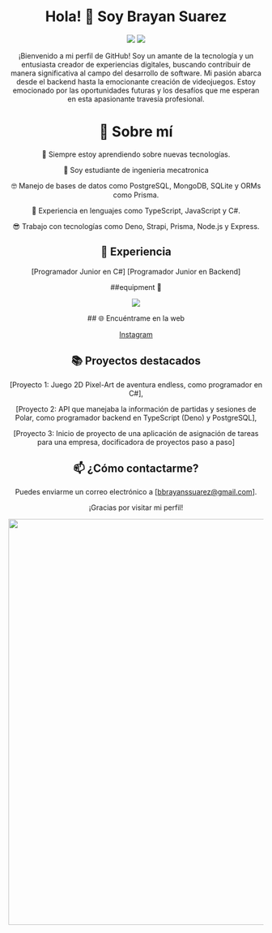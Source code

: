 <div align="center"><h1>Hola! 👋 Soy Brayan Suarez</h1></div>
<div align="center"> 
<img src="https://cdn.discordapp.com/attachments/1138547567253266484/1216751798413693039/image.png?ex=6601876a&is=65ef126a&hm=3e29ba9cfb0db7291c1be90172393abbf3aafc3acc992dd50858723ec86cda52&" >
<img src="https://cdn.discordapp.com/attachments/1138547567253266484/1216830613269774346/image.png?ex=6601d0d1&is=65ef5bd1&hm=be333edc01a8271d3e2cf1a48789a73cbb48ec60f81b76a06fed2ef1757d1cfe&"  >


¡Bienvenido a mi perfil de GitHub! Soy un amante de la tecnología y un entusiasta creador de experiencias digitales, buscando contribuir de manera significativa al campo del desarrollo de software. Mi pasión abarca desde el backend hasta la emocionante creación de videojuegos. Estoy emocionado por las oportunidades futuras y los desafíos que me esperan en esta apasionante travesía profesional.

# 🚀 Sobre mí

🌱 Siempre estoy aprendiendo sobre nuevas tecnologías.

🤨 Soy estudiante de ingenieria mecatronica

🤓 Manejo de bases de datos como PostgreSQL, MongoDB, SQLite y ORMs como Prisma.

🫡 Experiencia en lenguajes como TypeScript, JavaScript y C#.

😎 Trabajo con tecnologías como Deno, Strapi, Prisma, Node.js y Express.


## 💼 Experiencia

 [Programador Junior en C#]
 [Programador Junior en Backend]


##equipment 💙

<p align="center">
  <a href="https://skillicons.dev">
    <img src="https://skillicons.dev/icons?i=aws,azure,apollo,cs,css,deno,docker,dotnet,express,figma,firebase,git,github,graphql,html,js,kubernetes,linux,mongodb,mysql,nextjs,nodejs,postgres,postman,py,react,tailwind,ts,discord,vercel,visualstudio,vscode&perline=12" />
  </a>
</p>
## 🌐 Encuéntrame en la web

 [Instagram](https://www.instagram.com/bdjsn09/?next=%2F)

## 📚 Proyectos destacados

 [Proyecto 1: Juego 2D Pixel-Art de aventura endless, como programador en C#],
 
 [Proyecto 2: API que manejaba la información de partidas y sesiones de Polar, como programador backend en TypeScript (Deno) y PostgreSQL],
 
 [Proyecto 3: Inicio de proyecto de una aplicación de asignación de tareas para una empresa, docificadora de proyectos paso a paso]

## 📫 ¿Cómo contactarme?

Puedes enviarme un correo electrónico a [bbrayanssuarez@gmail.com].

¡Gracias por visitar mi perfil!




<img class="mt-80" src="https://media.discordapp.net/attachments/1138547567253266484/1216757092979966053/image.png?ex=66018c59&is=65ef1759&hm=936c8a06a6d476f6068a5062c05c29a56806af1cb83478517950fb512241c4b1&=&format=webp&quality=lossless" width="800">
